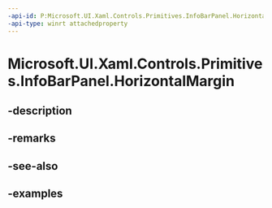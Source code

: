 ```yaml
---
-api-id: P:Microsoft.UI.Xaml.Controls.Primitives.InfoBarPanel.HorizontalMargin
-api-type: winrt attachedproperty
---
```


# Microsoft.UI.Xaml.Controls.Primitives.InfoBarPanel.HorizontalMargin

<!--
see GetHorizontalMargin, and SetHorizontalMargin
-->


## -description

## -remarks

## -see-also

## -examples


